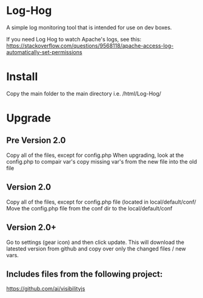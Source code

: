 # Log-Hog
A simple log monitoring tool that is intended for use on dev boxes.

If you need Log Hog to watch Apache's logs, see this: https://stackoverflow.com/questions/9568118/apache-access-log-automatically-set-permissions

# Install

Copy the main folder to the main directory
i.e. /html/Log-Hog/

# Upgrade

## Pre Version 2.0

Copy all of the files, except for config.php
When upgrading, look at the config.php to compair var's 
copy missing var's from the new file into the old file

## Version 2.0

Copy all of the files, except for config.php file (located in local/default/conf/
Move the config.php file from the conf dir to the local/default/conf

## Version 2.0+

Go to settings (gear icon) and then click update.
This will download the latested version from github and copy over only the changed files / new vars.


## Includes files from the following project:

https://github.com/ai/visibilityjs  
